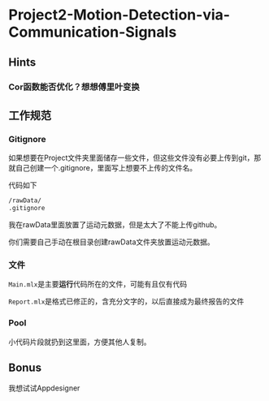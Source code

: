 # Project2-Motion-Detection-via-Communication-Signals

## Hints

### Cor函数能否优化？想想傅里叶变换

## 工作规范

### Gitignore

如果想要在Project文件夹里面储存一些文件，但这些文件没有必要上传到git，那就自己创建一个.gitignore，里面写上想要不上传的文件名。

代码如下

```cmd
/rawData/
.gitignore
```

我在rawData里面放置了运动元数据，但是太大了不能上传github。

你们需要自己手动在根目录创建rawData文件夹放置运动元数据。

### 文件

`Main.mlx`是主要**运行**代码所在的文件，可能有且仅有代码

`Report.mlx`是格式已修正的，含充分文字的，以后直接成为最终报告的文件

### Pool

小代码片段就扔到这里面，方便其他人复制。

## Bonus

我想试试Appdesigner